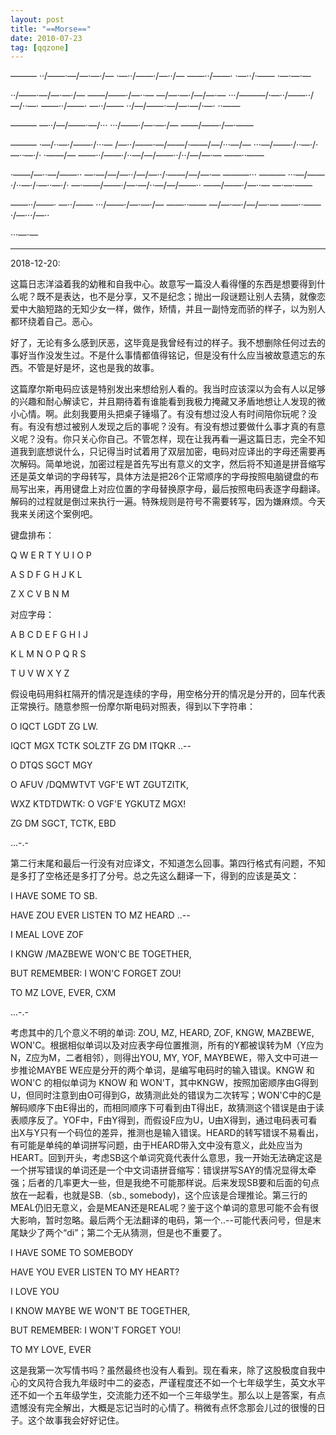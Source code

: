 ```yaml
---
layout: post
title: "==Morse=="
date: 2010-07-23
tag: [qqzone]
---
```


———   ··/——·—/—·—·/—   ·—··/——·/—··/—   ——··/——·   ·—··/·——   ·—·—·—

··/——·—/—·—·/—    ——/——·/—··—   —/—·—·/—/—·—   ···/———/·—··/——··/—/··—·   ——··/——·   —··/——   ··/—/——·—/—·—/·—·   ··——

———   —··/—/——·—/···   ···/——·/—·—·/—   ——/——·/—·——

———   ·—/··—·/——·/···—   /—··/——·—/——/·——/—/···—/—    ···—/——·/··—·/·—··—·/·   ·——/—   ——··/——·/··—/—/——··/··/—/—·—   ——··——

·——/—··—/——··   —·—/—/—··/—/—··/·——/—/—·—   ———···   ———   ···—/——·/··—·/·—··—·/·    —·——/——·/—·—/··—/—/——··  ——/——·/—··—   —·—·——

——··/——·   —··/——   ···/——·/—·—·/—   ——··——   —/—·—·/—/—·—   ——··——   ·/—···/—··

···—·—

---
2018-12-20:
 
 这篇日志洋溢着我的幼稚和自我中心。故意写一篇没人看得懂的东西是想要得到什么呢？既不是表达，也不是分享，又不是纪念；抛出一段谜题让别人去猜，就像恋爱中大脑短路的无知少女一样，做作，矫情，并且一副恃宠而骄的样子，以为别人都环绕着自己。恶心。
 
 好了，无论有多么感到厌恶，这毕竟是我曾经有过的样子。我不想删除任何过去的事好当作没发生过。不是什么事情都值得铭记，但是没有什么应当被故意遗忘的东西。不管是好是坏，这也是我的故事。
 
 这篇摩尔斯电码应该是特别发出来想给别人看的。我当时应该深以为会有人以足够的兴趣和耐心解读它，并且期待着有谁能看到我极力掩藏又矛盾地想让人发现的微小心情。啊。此刻我要用头把桌子锤塌了。有没有想过没人有时间陪你玩呢？没有。有没有想过被别人发现之后的事呢？没有。有没有想过要做什么事才真的有意义呢？没有。你只关心你自己。不管怎样，现在让我再看一遍这篇日志，完全不知道我到底想说什么，只记得当时试着用了双层加密，电码对应译出的字母还需要再次解码。简单地说，加密过程是首先写出有意义的文字，然后将不知道是拼音缩写还是英文单词的字母转写，具体方法是把26个正常顺序的字母按照电脑键盘的布局写出来，再用键盘上对应位置的字母替换原字母，最后按照电码表逐字母翻译。解码的过程就是倒过来执行一遍。特殊规则是符号不需要转写，因为嫌麻烦。今天我来关闭这个案例吧。

 键盘排布：

 Q W E R T Y U I O P

 A S D F G H J K L

 Z X C V B N M
 
 对应字母：

 A B C D E F G H I J

 K L M N O P Q R S

 T U V W X Y Z
 
 假设电码用斜杠隔开的情况是连续的字母，用空格分开的情况是分开的，回车代表正常换行。随意参照一份摩尔斯电码对照表，得到以下字符串：

 O IQCT LGDT ZG LW.

 IQCT MGX TCTK SOLZTF ZG DM ITQKR ..--

 O DTQS SGCT MGY

 O AFUV /DQMWTVT VGF'E WT ZGUTZITK,

 WXZ KTDTDWTK: O VGF'E YGKUTZ MGX!

 ZG DM SGCT, TCTK, EBD

 ...-.-
 
 第二行末尾和最后一行没有对应译文，不知道怎么回事。第四行格式有问题，不知是多打了空格还是多打了分号。总之先这么翻译一下，得到的应该是英文：

 I HAVE SOME TO SB.

 HAVE ZOU EVER LISTEN TO MZ HEARD ..--

 I MEAL LOVE ZOF

 I KNGW /MAZBEWE WON'C BE TOGETHER,

 BUT REMEMBER: I WON'C FORGET ZOU!

 TO MZ LOVE, EVER, CXM

 ...-.-
 
 考虑其中的几个意义不明的单词: ZOU, MZ, HEARD, ZOF, KNGW, MAZBEWE, WON'C。根据相似单词以及对应表字母位置推测，所有的Y都被误转为M（Y应为N，Z应为M，二者相邻），则得出YOU, MY, YOF, MAYBEWE，带入文中可进一步推论MAYBE WE应是分开的两个单词，是编写电码时的输入错误。KNGW 和 WON'C 的相似单词为 KNOW 和 WON'T，其中KNGW，按照加密顺序由G得到U，但同时注意到由O可得到G，故猜测此处的错误为二次转写；WON'C中的C是解码顺序下由E得出的，而相同顺序下可看到由T得出E，故猜测这个错误是由于读表顺序反了。YOF中，F由Y得到，而假设F应为U，U由X得到，通过电码表可看出X与Y只有一个码位的差异，推测也是输入错误。HEARD的转写错误不易看出，有可能是单纯的单词拼写问题，由于HEARD带入文中没有意义，此处应当为HEART。回到开头，考虑SB这个单词究竟代表什么意思，我一开始无法确定这是一个拼写错误的单词还是一个中文词语拼音缩写：错误拼写SAY的情况显得太牵强；后者的几率更大一些，但是我绝不可能那样说。后来发现SB要和后面的句点放在一起看，也就是SB.（sb., somebody)，这个应该是合理推论。第三行的MEAL仍旧无意义，会是MEAN还是REAL呢？鉴于这个单词的意思可能不会有很大影响，暂时忽略。最后两个无法翻译的电码，第一个..--可能代表问号，但是末尾缺少了两个“di”；第二个无从猜测，但是也不重要了。
 
 I HAVE SOME TO SOMEBODY

 HAVE YOU EVER LISTEN TO MY HEART?

 I LOVE YOU

 I KNOW MAYBE WE WON'T BE TOGETHER,

 BUT REMEMBER: I WON'T FORGET YOU!

 TO MY LOVE, EVER
 
 这是我第一次写情书吗？虽然最终也没有人看到。现在看来，除了这股极度自我中心的文风符合我九年级时中二的姿态，严谨程度还不如一个七年级学生，英文水平还不如一个五年级学生，交流能力还不如一个三年级学生。那么以上是答案，有点遗憾没有完全解出，大概是忘记当时的心情了。稍微有点怀念那会儿过的很慢的日子。这个故事我会好好记住。
